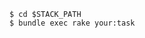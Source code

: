 <!-- usedin: [ _includes/_inlines/Tutorials/Rails/1993-09-26-running-rake-tasks/1993-09-26-running-rake-tasks_manually-v1.md] -->

```
$ cd $STACK_PATH
$ bundle exec rake your:task
```
